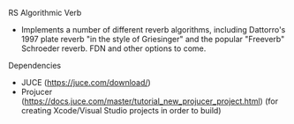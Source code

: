 RS Algorithmic Verb
- Implements a number of different reverb algorithms, including Dattorro's 1997 plate reverb "in the style of Griesinger" and the popular "Freeverb" Schroeder reverb. FDN and other options to come.

Dependencies
- JUCE (https://juce.com/download/)
- Projucer (https://docs.juce.com/master/tutorial_new_projucer_project.html) (for creating Xcode/Visual Studio projects in order to build)

<!--
macOS:
- Compiled macOS files are available under "Releases"
- Put these files in Library/Audio/Plug-Ins/Components/ (for AU) or Library/Audio/Plug-Ins/VST3/ (for VST)
- You will likely need to disable Gatekeeper for the plugins. To do this for AU, type...
```sh
	spctl --add "/Library/Audio/Plug-Ins/VST3/RSAlgorithmicVerb.component"
```

...or change the file extension to ".vst3" for VST.
- You can also add the file path by typing...
```sh
	spctl --add 
```

...(with a space at the end) and dragging the plugin file into the terminal, which will automatically add the file path.
-->